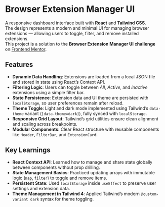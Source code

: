 # Browser Extension Manager UI

A responsive dashboard interface built with **React** and **Tailwind CSS**.  
The design represents a modern and minimal UI for managing browser extensions — allowing users to toggle, filter, and remove installed extensions.  
This project is a solution to the **Browser Extension Manager UI challenge** on [Frontend Mentor](https://www.frontendmentor.io/challenges/browser-extension-manager-ui-yNZnOfsMAp).

## Features

- **Dynamic Data Handling**: Extensions are loaded from a local JSON file and stored in state using React’s Context API.
- **Filtering Logic**: Users can toggle between _All_, _Active_, and _Inactive_ extensions using a simple filter bar.
- **State Persistence**: Extension data and UI theme are persisted with `localStorage`, so user preferences remain after reload.
- **Theme Toggle**: Light and dark mode implemented using Tailwind’s `data-theme` variant (`[data-theme=dark]`), fully synced with `localStorage`.
- **Responsive Grid Layout**: Tailwind’s grid utilities ensure clean alignment and scaling across breakpoints.
- **Modular Components**: Clear React structure with reusable components like `Header`, `FilterBar`, and `ExtensionCard`.

## Key Learnings

- **React Context API**: Learned how to manage and share state globally between components without prop drilling.
- **State Management Basics**: Practiced updating arrays with immutable logic (`map`, `filter`) to toggle and remove items.
- **Persistent State**: Used `localStorage` inside `useEffect` to preserve user settings and extension data.
- **Theme Management in Tailwind 4**: Applied Tailwind’s modern `@custom-variant dark` syntax for theme toggling.
